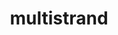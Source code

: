 ---
title: "multistrand"
layout: single
header:
  teaser: path-to-teaser-image.jpg
excerpt: "Little info about multistrand"
tags:
  - featured
---